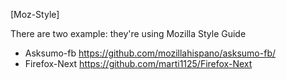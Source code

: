 [Moz-Style]

There are two example:
they're using Mozilla Style Guide

* Asksumo-fb https://github.com/mozillahispano/asksumo-fb/
* Firefox-Next https://github.com/marti1125/Firefox-Next
